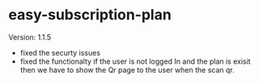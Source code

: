 # easy-subscription-plan

Version: 1.1.5
* fixed the securty issues
* fixed the functionalty if the user is not logged In and the plan is exisit then we have to show the Qr page to the user when the scan qr.
